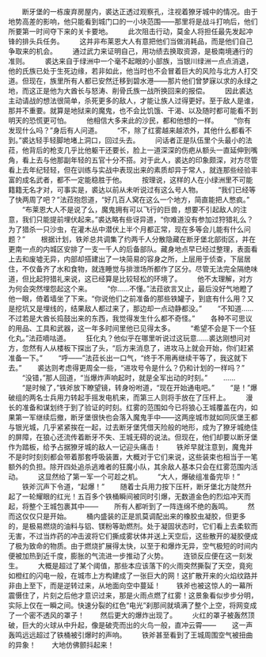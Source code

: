 　　断牙堡的一栋废弃房屋内，裘达正透过观察孔，注视着獠牙城中的情况。由于地势高差的影响，他只能看到城门口的一小块范围——那里将是战斗打响后，他们所要第一时间夺下来的关卡要地。
　　此次阻击行动，莫金人将担任最先发起冲锋的排头兵任务。
　　这并非布莱恩大人有意把他们当做消耗品，而是他们自己争取来的机会。
　　通过武力来证明自己，用功绩去换取资源，是极南境通行的准则。
　　裘达来自于绿洲中一个毫不起眼的小部族，当银川绿洲一点点消退，他的氏族已处于生死边缘，若非如此，他当时也不会冒着巨大的风险与北方人打交道。但现在，族里所有人都已安然迁移到碧水港——那片他们曾梦寐以求的永绿之地，而这正是他为大酋长与怒涛、削骨氏族一战所换回来的报偿。
　　因此裘达主动请战的想法很简单，杀死更多的敌人，才能让族人过得更好。至于敌人是谁，那并不重要。就算是地狱来的魔鬼，也不会比饥饿、干渴、以及随时都可能看不到明天的恐慌更可怕。
　　他相信大多来此的沙民，都和他想的一样。
　　“你有发现什么吗？”身后有人问道。
　　“不，除了红雾越来越浓外，其他什么都看不到。”裘达轻手轻脚地堵上洞口，回过头去。
　　问话者正是队伍里个头最小的法菈，他背后的枪支几乎比他躯干还要长，脸上一道深深的伤疤从额头一直延伸到嘴角，看上去与他那副年轻的五官十分不搭。对于此人，裘达的印象颇深，对方尽管看上去年纪轻轻，但在训练与实战中表现出来的素质却异于常人，就连那些经验丰富的成名武者，都不一定能稳胜于他。
　　按理说，这样的人在小绿洲里不可能籍籍无名才对，可事实是，裘达以前从未听说过有这么号人物。
　　“我们已经等了快两周了吧？”法菈抱怨道，“好几百人窝在这么一个地方，简直能把人憋疯。”
　　“布莱恩大人不是说了么，魔鬼拥有可以飞行的巨兽，想要不引起敌人的注意，我们只能提前埋伏起来。”裘达略有些讶异道，“你难道没有参加过狩猎礼么？为了猎杀一只沙虫，在灌木丛中潜伏上半个月都正常，现在多等会儿能有什么问题？”
　　根据计划，铁斧总共调集了约两千人分散隐藏在断牙堡北部街区，并在更南一点的内城区安排了一支一千人的后备部队。藏身地点早已经过整理，表面看上去和废墟无异，内部却搭建出了一块简易的容身之所，上层用于侦查，下层居住，不仅备齐了水和食物，就连睡觉与排泄场所都作了区分。尽管无法完全隔绝味道，但比起狩猎礼来说，这已经算是比较轻松的环境了。
　　他不太理解，对方为何会突然埋怨起这个来。
　　“你……不懂。”法菈欲言又止，最后没好气地瞪了他一眼，倚着墙坐了下来。“你说他们之前准备的那些铁罐子，到底有什么用？又是挖坑又是埋线的，结果敌人都过来了，那边却一点动静都没。”
　　“不知道……不过若是大酋长捣鼓出来的东西，我觉得发生什么都不奇怪。”
　　各种不可思议的用品、工具和武器，这一年多时间里他已见得太多。
　　“希望不会是下一个狂化丸。”法菈嘀咕道。
　　狂化丸？他似乎在哪里听说过这玩意……裘达刚想问对方，忽然有人从楼板下探出了头，“后方来消息了，进攻马上就会开始，你们赶紧准备一下。”
　　“呼——”法菈长出一口气，“终于不用再继续干等了，我这就下去。”
　　裘达则考虑得更周全一些，“进攻号令是什么？仍和计划的一样吗？”
　　“没错，”那人回道，“当爆炸声响起时，就是全军出动的时刻。”
　　……
　　“是时候了，”铁斧放下瞭望镜，转身吩咐道，“现在开始通电吧。”
　　“是！”爆破组的两名士兵用力转起手摇发电机来，而第三人则将手放在了压杆上。
　　漫长的准备和谋划终于到了验证的时刻。红雾的范围如今已将狼心王城覆盖在内，如果第一军继续后撤，断牙堡很快也会落入魔鬼手中——这两座城市就如同灰堡王都与银光城，几乎紧紧挨在一起，过去断牙堡凭借天险般的地形，成为了獠牙城绝佳的屏障，在狼心还流传着断牙不失、王城无碍的说法。但现在，他们却要以断牙堡作为踏板，给予占据獠牙城的敌人一记迎头痛击！
　　铁斧早就注意到，魔鬼并不是时时刻刻都会带着那套呼吸装置，大概对于它们来说，这些装束也相当于一笔额外的负担。除开四处追杀逃难者的狂魔小队，其余敌人基本只会在红雾范围内活动。
　　这显然给了第一军一个可趁之机。
　　“大人，爆破组准备完毕！”
　　铁斧沉声下令道，“起爆！”
　　随着士兵用力按下压杆，断牙堡北方陡然升起了一轮耀眼的红光！五百多个铁桶瞬间被同时引爆，无数道金色的烈焰冲天而起，将整个王城包裹其中——
　　所有人都听到了一阵连绵不绝的轰鸣。
　　然而这仅仅只是开始。
　　桶内盛装的正是凯莫调配出来的橡胶虫凝胶，但更多的，是极易燃烧的油料与铝、镁粉等助燃剂。处于凝固状态时，它们看上去柔软而无害，不过当炸药的冲击波将它们撕成雾状体并送上天空后，这些散开的凝胶便成了极为致命的物质。由于燃烧扩展得太快，以至于和爆炸无异，空气极短的时间内便被加热到近千度，膨胀的气流进一步推动了火势。
　　连锁反应便在这一刻发生。
　　大概是超过了某个阈值，那些本应该落下的火雨突然撕裂了天空，竟宛如橙红的闪电一般，在城市上方构建成了一张巨大的网！这扩散开来的火焰纹路并非由上至下，而是逆转过来，从地面向空中蔓延！
　　铁斧也被这惊人的一幕所震慑住了，片刻之后他才意识过来，那是火雨点燃了红雾！这景象看似步步分明，实际上仅在一瞬之间。快速分裂的红色“电光”刹那间就填满了整个上空，将网变成了一个密不透风的罩子！
　　然后更大的爆炸出现了。
　　火红的罩子被轰然顶破，巨大的火球从中升起，像是破壳而出的火鸟一般，直冲云霄——
　　这一声轰鸣远远超过了铁桶被引爆时的声响。
　　铁斧甚至看到了王城周围空气被扭曲的异象！
　　大地仿佛颤抖起来！